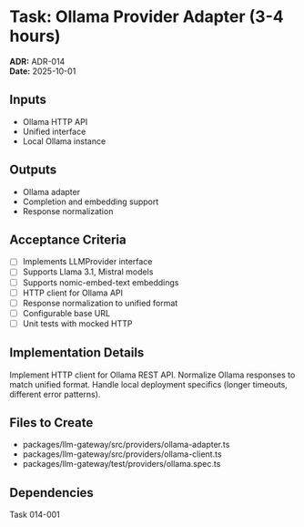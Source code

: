 # Task: Ollama Provider Adapter (3-4 hours)
**ADR:** ADR-014  
**Date:** 2025-10-01

## Inputs
- Ollama HTTP API
- Unified interface
- Local Ollama instance

## Outputs
- Ollama adapter
- Completion and embedding support
- Response normalization

## Acceptance Criteria
- [ ] Implements LLMProvider interface
- [ ] Supports Llama 3.1, Mistral models
- [ ] Supports nomic-embed-text embeddings
- [ ] HTTP client for Ollama API
- [ ] Response normalization to unified format
- [ ] Configurable base URL
- [ ] Unit tests with mocked HTTP

## Implementation Details
Implement HTTP client for Ollama REST API. Normalize Ollama responses to match unified format. Handle local deployment specifics (longer timeouts, different error patterns).

## Files to Create
- packages/llm-gateway/src/providers/ollama-adapter.ts
- packages/llm-gateway/src/providers/ollama-client.ts
- packages/llm-gateway/test/providers/ollama.spec.ts

## Dependencies
Task 014-001